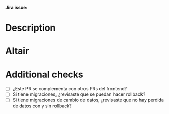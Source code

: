 **Jira issue:** <!-- Agregar link de Jira -->

# Description
<!-- Agregar una descripción de este PR, qué estás haciendo, por qué, cómo funciona sin este cambio, etc. -->

# Altair
<!-- Si este cambio tiene que ver con queries o mutaciones, agrega una imagen de altair utilizandola -->

# Additional checks
- [ ] ¿Este PR se complementa con otros PRs del frontend?
- [ ] Si tiene migraciones, ¿revisaste que se puedan hacer rollback?
- [ ] Si tiene migraciones de cambio de datos, ¿revisaste que no hay perdida de datos con y sin rollback?

